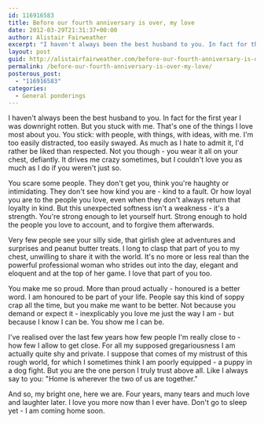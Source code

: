 ```yaml
---
id: 116916583
title: Before our fourth anniversary is over, my love
date: 2012-03-29T21:31:37+00:00
author: Alistair Fairweather
excerpt: "I haven't always been the best husband to you. In fact for the first year I was downright rotten. But you stuck with me. That's one of the things I love most about you. You stick: with people, with things, with ideas, with me. I'm too easily distr..."
layout: post
guid: http://alistairfairweather.com/before-our-fourth-anniversary-is-over-my-love
permalink: /before-our-fourth-anniversary-is-over-my-love/
posterous_post:
  - "116916583"
categories:
  - General ponderings
---
```

I haven&#39;t always been the best husband to you. In fact for the first year I was downright rotten. But you stuck with me. That&#39;s one of the things I love most about you. You stick: with people, with things, with ideas, with me. I&#39;m too easily distracted, too easily swayed. As much as I hate to admit it, I&#39;d rather be liked than respected. Not you though - you wear it all on your chest, defiantly. It drives me crazy sometimes, but I couldn&#39;t love you as much as I do if you weren&#39;t just so.<p /><div>You scare some people. They don&#39;t get you, think you&#39;re haughty or intimidating. They don&#39;t see how kind you are - kind to a fault. Or how loyal you are to the people you love, even when they don&#39;t always return that loyalty in kind. But this unexpected softness isn&#39;t a weakness - it&#39;s a strength. You&#39;re strong enough to let yourself hurt. Strong enough to hold the people you love to account, and to forgive them afterwards.</div> <p /><div>Very few people see your silly side, that girlish glee at adventures and surprises and peanut butter treats. I long to clasp that part of you to my chest, unwilling to share it with the world. It&#39;s no more or less real than the powerful professional woman who strides out into the day, elegant and eloquent and at the top of her game. I love that part of you too. </div> <p /><div>You make me so proud. More than proud actually - honoured is a better word. I am honoured to be part of your life. People say this kind of soppy crap all the time, but you make me want to be better. Not because you demand or expect it - inexplicably you love me just the way I am - but because I know I can be. You show me I can be.</div> <p /><div>I&#39;ve realised over the last few years how few people I&#39;m really close to - how few I allow to get close. For all my supposed gregariousness I am actually quite shy and private. I suppose that comes of my mistrust of this rough world, for which I sometimes think I am poorly equipped - a puppy in a dog fight. But you are the one person I truly trust above all. Like I always say to you: &quot;Home is wherever the two of us are together.&quot;</div> <p /><div>And so, my bright one, here we are. Four years, many tears and much love and laughter later. I love you more now than I ever have. Don&#39;t go to sleep yet - I am coming home soon.</div>